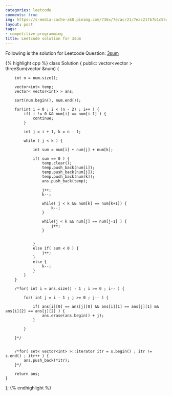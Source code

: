 ```yaml
---
categories: leetcode
comments: true
img: https://s-media-cache-ak0.pinimg.com/736x/7e/ac/21/7eac217b7b1c55ab7fd56758e4e181be.jpg
layout: post
tags:
- competitive-programming
title: Leetcode solution for 3sum
---
```


Following is the solution for Leetcode Question: [3sum](https://leetcode.com/problems/3sum/)

{% highlight cpp %}
class Solution {
public:
    vector<vector<int> > threeSum(vector<int> &num) {
        
        int n = num.size();
		
        vector<int> temp;
        vector< vector<int> > ans;
        
        sort(num.begin(), num.end());
		
        for(int i = 0 ; i < (n - 2) ; i++ ) {
            if( i != 0 && num[i] == num[i-1] ) {
                continue;
            }
            
            int j = i + 1, k = n - 1;
            
            while ( j < k ) {
            
                int sum = num[i] + num[j] + num[k];
                
                if( sum == 0 ) {
                    temp.clear();
                    temp.push_back(num[i]);
                    temp.push_back(num[j]);
                    temp.push_back(num[k]);
                    ans.push_back(temp);
                    
                    j++;
                    k--;
                    
                    while( j < k && num[k] == num[k+1]) {
                        k--;
                    }
                    
                    while(j < k && num[j] == num[j-1] ) {
                        j++;
                    }
                    
                    
                }
                else if( sum < 0 ) {
                    j++;
                }
                else {
                    k--;
                }
            }
        }
        
        /*for( int i = ans.size() - 1 ; i >= 0 ; i-- ) {
            
            for( int j = i - 1 ; j >= 0 ; j-- ) {
                
                if( ans[i][0] == ans[j][0] && ans[i][1] == ans[j][1] && ans[i][2] == ans[j][2] ) {
                    ans.erase(ans.begin() + j);
                }
                
            }
            
        }*/
        
        
        /*for( set< vector<int> >::iterator itr = s.begin() ; itr != s.end() ; itr++ ) {
            ans.push_back(*itr);
        }*/
        
        return ans;
    }
};
{% endhighlight %}